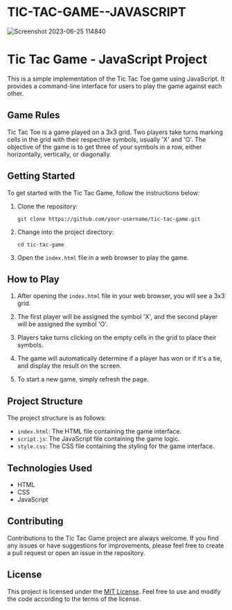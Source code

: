 # TIC-TAC-GAME--JAVASCRIPT
  ![Screenshot 2023-06-25 114840](https://github.com/Tkz-Hx/TIC-TAC-GAME--JAVASCRIPT/assets/134191208/37b8d986-dd2f-44d7-9ffb-37786e7c4492)

# Tic Tac Game - JavaScript Project

This is a simple implementation of the Tic Tac Toe game using JavaScript. It provides a command-line interface for users to play the game against each other.

## Game Rules

Tic Tac Toe is a game played on a 3x3 grid. Two players take turns marking cells in the grid with their respective symbols, usually 'X' and 'O'. The objective of the game is to get three of your symbols in a row, either horizontally, vertically, or diagonally.

## Getting Started

To get started with the Tic Tac Game, follow the instructions below:

1. Clone the repository:
   ```
   git clone https://github.com/your-username/tic-tac-game.git
   ```
   
2. Change into the project directory:
   ```
   cd tic-tac-game
   ```

3. Open the `index.html` file in a web browser to play the game.

## How to Play

1. After opening the `index.html` file in your web browser, you will see a 3x3 grid.

2. The first player will be assigned the symbol 'X', and the second player will be assigned the symbol 'O'.

3. Players take turns clicking on the empty cells in the grid to place their symbols.

4. The game will automatically determine if a player has won or if it's a tie, and display the result on the screen.

5. To start a new game, simply refresh the page.

## Project Structure

The project structure is as follows:

- `index.html`: The HTML file containing the game interface.
- `script.js`: The JavaScript file containing the game logic.
- `style.css`: The CSS file containing the styling for the game interface.

## Technologies Used

- HTML
- CSS
- JavaScript

## Contributing

Contributions to the Tic Tac Game project are always welcome. If you find any issues or have suggestions for improvements, please feel free to create a pull request or open an issue in the repository.

## License

This project is licensed under the [MIT License](LICENSE). Feel free to use and modify the code according to the terms of the license.
